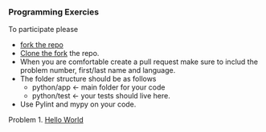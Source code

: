 ### Programming Exercies

To participate please 
* [fork the repo](https://docs.github.com/en/github/getting-started-with-github/fork-a-repo)
* [Clone the fork](https://desktop.github.com/) the repo.
* When you are comfortable create a pull request make sure to includ the problem number, first/last name and language.
* The folder structure should be as follows
    * python/app  <- main folder for your code
    * python/test  <- your tests should live here.
* Use Pylint and mypy on your code.

Problem 1. [Hello World](problem1.md)
